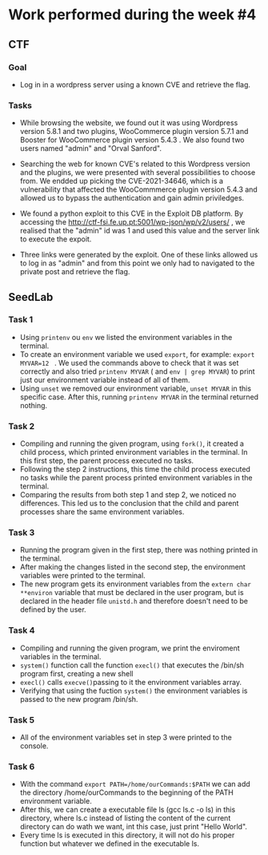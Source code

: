 # Work performed during the week #4

## CTF

### Goal
- Log in in a wordpress server using a known CVE and retrieve the flag.

### Tasks
- While browsing the website, we found out it was using Wordpress version 5.8.1 and two plugins, WooCommerce plugin version 5.7.1 and Booster for WooCommerce plugin version 5.4.3 . We also found two users named "admin" and "Orval Sanford".

- Searching the web for known CVE's related to this Wordpress version and the plugins, we were presented with several possibilities to choose from. We endded up picking the CVE-2021-34646, which is a vulnerability that affected the WooCommmerce plugin version 5.4.3 and allowed us to bypass the authentication and gain admin priviledges.

- We found a python exploit to this CVE in the Exploit DB platform. By accessing the http://ctf-fsi.fe.up.pt:5001/wp-json/wp/v2/users/ , we realised that the "admin" id was 1 and used this value and the server link to execute the expoit.

- Three links were generated by the exploit. One of these links allowed us to log in as "admin" and from this point we only had to navigated to the private post and retrieve the flag.


## SeedLab

### Task 1 
- Using ``printenv`` ou ``env`` we listed the environment variables in the terminal.
- To create an environment variable we used ``export``, for example: ``export MYVAR=12 `` . We used the commands above to check that it was set correctly and also tried ``printenv MYVAR`` ( and ``env | grep MYVAR``) to print just our environment variable instead of all of them.
- Using ``unset`` we removed our environment variable, ``unset MYVAR`` in this specific case. After this, running ``printenv MYVAR`` in the terminal returned nothing.

### Task 2
- Compiling and running the given program, using ``fork()``, it created a child process, which printed environment variables in the terminal. In this first step, the parent process executed no tasks. 
- Following the step 2 instructions, this time the child process executed no tasks while the parent process printed environment variables in the terminal.
- Comparing the results from both step 1 and step 2, we noticed no differences. This led us to the conclusion that the child and parent processes share the same environment variables.

### Task 3
- Running the program given in the first step, there was nothing printed in the terminal.
- After making the changes listed in the second step, the environment variables were printed to the terminal.
- The new program gets its environment variables from the ``extern char **environ`` variable that must be declared in the user program, but is declared in the header file ``unistd.h`` and therefore doesn't need to be defined by the user.

### Task 4 
- Compiling and running the given program, we print the enviroment variables in the terminal.
- ``system()`` function call the function ``execl()`` that executes the /bin/sh program first, creating a new shell
- ``execl()`` calls ``execve()``passing to it the environment variables array.
- Verifying that using the fuction ``system()`` the environment variables is passed to the new program /bin/sh.

### Task 5
- All of the environment variables set in step 3 were printed to the console.

### Task 6
- With the command ``export PATH=/home/ourCommands:$PATH`` we can add the directory /home/ourCommands to the
beginning of the PATH environment variable.
- After this, we can create a executable file ls (gcc ls.c -o ls) in this directory, where ls.c instead of listing the content of the current directory can do wath we want, int this case, just print "Hello World".
- Every time ls is executed in this directory, it will not do his proper function but whatever we defined in the executable ls.
